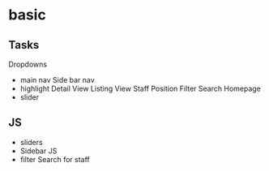 # basic

Tasks
----------
Dropdowns
- main nav
Side bar nav
- highlight
Detail View
Listing View
Staff Position Filter Search
Homepage
 - slider

JS
-----
- sliders
- Sidebar JS
- filter Search for staff

